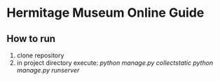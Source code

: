 # Hermitage Museum Online Guide

## How to run

1. clone repository
2. in project directory execute:
    _python manage.py collectstatic_
    _python manage.py runserver_
